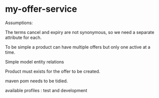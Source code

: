 # my-offer-service


Assumptions:

The terms cancel and expiry are not synonymous, so we need a separate attribute for each.

To be simple a product can have multiple offers but only one active at a time.

Simple model entity relations

Product must exists for the offer to be created.


maven pom needs to be tidied.

available profiles : test and development


